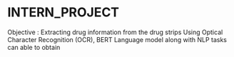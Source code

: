 # INTERN_PROJECT
Objective : Extracting drug information from the drug strips
Using Optical Character Recognition (OCR),  BERT Language model along with NLP tasks can able to obtain 
